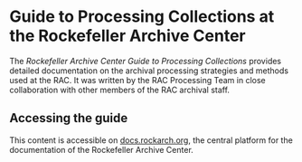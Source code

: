 # Guide to Processing Collections at the Rockefeller Archive Center

The *Rockefeller Archive Center Guide to Processing Collections* provides detailed documentation on the archival processing strategies and methods used at the RAC. It was written by the RAC Processing Team in close collaboration with other members of the RAC archival staff.

## Accessing the guide

This content is accessible on [docs.rockarch.org](docs.rockarch.org), the central platform for the documentation of the Rockefeller Archive Center.
